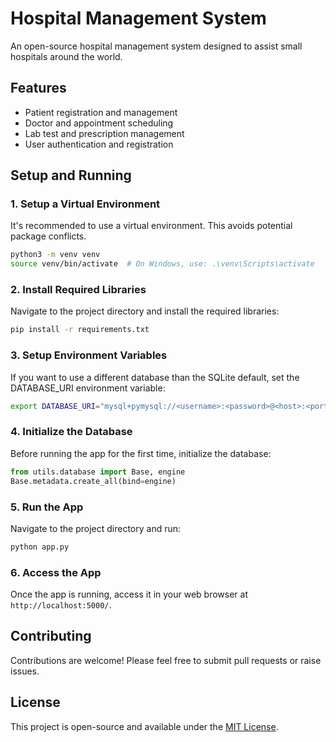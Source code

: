 
# Hospital Management System

An open-source hospital management system designed to assist small hospitals around the world.

## Features

- Patient registration and management
- Doctor and appointment scheduling
- Lab test and prescription management
- User authentication and registration

## Setup and Running

### 1. Setup a Virtual Environment

It's recommended to use a virtual environment. This avoids potential package conflicts.

```bash
python3 -m venv venv
source venv/bin/activate  # On Windows, use: .\venv\Scripts\activate
```

### 2. Install Required Libraries

Navigate to the project directory and install the required libraries:

```bash
pip install -r requirements.txt
```

### 3. Setup Environment Variables

If you want to use a different database than the SQLite default, set the DATABASE_URI environment variable:

```bash
export DATABASE_URI="mysql+pymysql://<username>:<password>@<host>:<port>/<database>"
```

### 4. Initialize the Database

Before running the app for the first time, initialize the database:

```python
from utils.database import Base, engine
Base.metadata.create_all(bind=engine)
```

### 5. Run the App

Navigate to the project directory and run:

```bash
python app.py
```

### 6. Access the App

Once the app is running, access it in your web browser at `http://localhost:5000/`.

## Contributing

Contributions are welcome! Please feel free to submit pull requests or raise issues.

## License

This project is open-source and available under the [MIT License](LICENSE).
